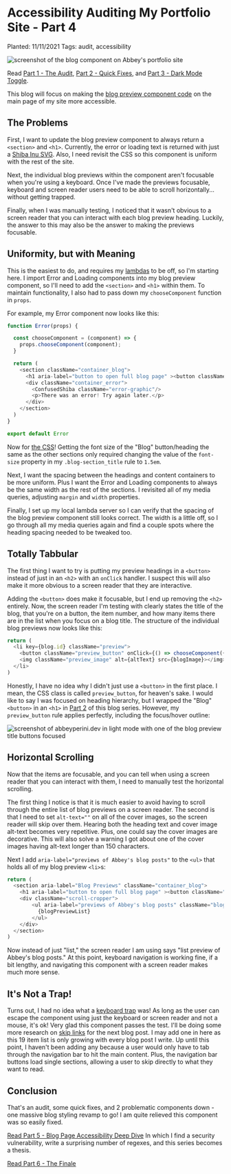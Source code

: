 # Accessibility Auditing My Portfolio Site - Part 4

Planted: 11/11/2021
Tags: audit, accessibility

![screenshot of the blog component on Abbey's portfolio site](https://images.abbeyperini.com/audit-series/blog.png)

Read [Part 1 - The Audit](https://dev.to/abbeyperini/accessibility-auditing-my-portfolio-site-part-1-2k8k), [Part 2 - Quick Fixes](https://dev.to/abbeyperini/accessibility-auditing-my-portfolio-site-part-2-36p1), and [Part 3 - Dark Mode Toggle](https://dev.to/abbeyperini/an-accessible-dark-mode-toggle-in-react-aop).

This blog will focus on making the [blog preview component code](https://github.com/abbeyperini/Portfolio2.0/blob/master/portfolio/src/components/Blog.js) on the main page of my site more accessible.

## The Problems

First, I want to update the blog preview component to always return a `<section>` and `<h1>`. Currently, the error or loading text is returned with just a [Shiba Inu SVG](https://dev.to/abbeyperini/adding-shiba-inu-loading-and-error-svgs-to-my-react-site-lnj). Also, I need revisit the CSS so this component is uniform with the rest of the site.

Next, the individual blog previews within the component aren't focusable when you're using a keyboard. Once I've made the previews focusable, keyboard and screen reader users need to be able to scroll horizontally... without getting trapped.

Finally, when I was manually testing, I noticed that it wasn't obvious to a screen reader that you can interact with each blog preview heading. Luckily, the answer to this may also be the answer to making the previews focusable.

## Uniformity, but with Meaning

This is the easiest to do, and requires my [lambdas](https://dev.to/abbeyperini/a-walkthrough-of-updating-my-portfolio-site-with-netlify-functions-and-the-dev-to-api-dd2) to be off, so I'm starting here. I import Error and Loading components into my blog preview component, so I'll need to add the `<section>` and `<h1>` within them. To maintain functionality, I also had to pass down my `chooseComponent` function in `props`.

For example, my Error component now looks like this:

```JavaScript
function Error(props) {

  const chooseComponent = (component) => {
    props.chooseComponent(component);
  }

  return (
    <section className="container_blog">
      <h1 aria-label="button to open full blog page" ><button className="blog-section_title" onClick={() => chooseComponent("FullBlog")}>Blog</button></h1>
      <div className="container_error">
        <ConfusedShiba className="error-graphic"/>
        <p>There was an error! Try again later.</p>
      </div>
    </section>
  )
}

export default Error
```

Now for [the CSS](https://github.com/abbeyperini/Portfolio2.0/blob/master/portfolio/src/styles/App.css)! Getting the font size of the "Blog" button/heading the same as the other sections only required changing the value of the `font-size` property in my `.blog-section_title` rule to `1.5em`.

Next, I want the spacing between the headings and content containers to be more uniform. Plus I want the Error and Loading components to always be the same width as the rest of the sections. I revisited all of my media queries, adjusting `margin` and `width` properties.

Finally, I set up my local lambda server so I can verify that the spacing of the blog preview component still looks correct. The width is a little off, so I go through all my media queries again and find a couple spots where the heading spacing needed to be tweaked too.

## Totally Tabbular

The first thing I want to try is putting my preview headings in a `<button>` instead of just in an `<h2>` with an `onClick` handler. I suspect this will also make it more obvious to a screen reader that they are interactive.

Adding the `<button>` does make it focusable, but I end up removing the `<h2>` entirely. Now, the screen reader I'm testing with clearly states the title of the blog, that you're on a button, the item number, and how many items there are in the list when you focus on a blog title. The structure of the individual blog previews now looks like this:

```JavaScript
return (
  <li key={blog.id} className="preview">
    <button className="preview_button" onClick={() => chooseComponent({id: blog.id})}>{blog.title}</button>
    <img className="preview_image" alt={altText} src={blogImage}></img>
  </li>
)
```

Honestly, I have no idea why I didn't just use a `<button>` in the first place. I mean, the CSS class is called `preview_button`, for heaven's sake. I would like to say I was focused on heading hierarchy, but I wrapped the "Blog" `<button>` in an `<h1>` in [Part 2](https://dev.to/abbeyperini/accessibility-auditing-my-portfolio-site-part-2-36p1) of this blog series. However, my `preview_button` rule applies perfectly, including the focus/hover outline:

![screenshot of abbeyperini.dev in light mode with one of the blog preview title buttons focused](https://images.abbeyperini.com/audit-series/light-blog-tag.png)

## Horizontal Scrolling

Now that the items are focusable, and you can tell when using a screen reader that you can interact with them, I need to manually test the horizontal scrolling.

The first thing I notice is that it is much easier to avoid having to scroll through the entire list of blog previews on a screen reader. The second is that I need to set `alt-text=""` on all of the cover images, so the screen reader will skip over them. Hearing both the heading text and cover image alt-text becomes very repetitive. Plus, one could say the cover images are decorative. This will also solve a warning I got about one of the cover images having alt-text longer than 150 characters.

Next I add `aria-label="previews of Abbey's blog posts"` to the `<ul>` that holds all of my blog preview `<li>`s:

```JavaScript
return (
  <section aria-label="Blog Previews" className="container_blog">
    <h1 aria-label="button to open full blog page" ><button className="blog-section_title" onClick={() => chooseComponent("FullBlog")}>Blog</button></h1>
    <div className="scroll-cropper">
        <ul aria-label="previews of Abbey's blog posts" className="blog-preview">
          {blogPreviewList}
        </ul>
    </div>
  </section>
)
```

Now instead of just "list," the screen reader I am using says "list preview of Abbey's blog posts." At this point, keyboard navigation is working fine, if a bit lengthy, and navigating this component with a screen reader makes much more sense.

## It's Not a Trap&#33;

Turns out, I had no idea what a [keyboard trap](https://www.nomensa.com/blog/what-are-keyboard-traps) was! As long as the user can escape the component using just the keyboard or screen reader and not a mouse, it's ok! Very glad this component passes the test. I'll be doing some more research on [skip links](https://webaim.org/techniques/skipnav/) for the next blog post. I may add one in here as this 19 item list is only growing with every blog post I write. Up until this point, I haven't been adding any because a user would only have to tab through the navigation bar to hit the main content. Plus, the navigation bar buttons load single sections, allowing a user to skip directly to what they want to read.

## Conclusion

That's an audit, some quick fixes, and 2 problematic components down - one massive blog styling revamp to go! I am quite relieved this component was so easily fixed.

[Read Part 5 - Blog Page Accessibility Deep Dive](https://dev.to/abbeyperini/blog-page-accessibility-deep-dive-1hbl)
In which I find a security vulnerability, write a surprising number of regexes, and this series becomes a thesis.

[Read Part 6 - The Finale](https://dev.to/abbeyperini/accessibility-auditing-my-portfolio-site-part-6-254l)
